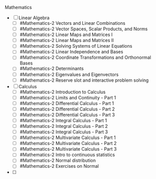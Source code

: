 Mathematics
- [ ] Linear Algebra
	- [ ]  #Mathematics-2 Vectors and Linear Combinations 
	- [ ] #Mathematics-2 Vector Spaces, Scalar Products, and Norms
	- [ ] #Mathematics-2 Linear Maps and Matrices I
	- [ ] #Mathematics-2 Linear Maps and Matrices II
	- [ ] #Mathematics-2 Solving Systems of Linear Equations
	- [ ] #Mathematics-2 Linear Independence and Bases
	- [ ] #Mathematics-2 Coordinate Transformations and Orthonormal Bases
	- [ ] #Mathematics-2 Determinants
	- [ ] #Mathematics-2 Eigenvalues and Eigenvectors
	- [ ] #Mathematics-2 Reserve slot and interactive problem solving
- [ ] Calculus
	- [ ] #Mathematics-2 Introduction to Calculus
	- [ ] #Mathematics-2 Limits and Continuity - Part 1
	- [ ] #Mathematics-2 Differential Calculus - Part 1
	- [ ] #Mathematics-2 Differential Calculus - Part 2
	- [ ] #Mathematics-2 Differential Calculus - Part 3
	- [ ] #Mathematics-2 Integral Calculus - Part 1
	- [ ] #Mathematics-2 Integral Calculus - Part 2
	- [ ] #Mathematics-2 Integral Calculus - Part 3
	- [ ] #Mathematics-2 Multivariate Calculus - Part 1
	- [ ] #Mathematics-2 Multivariate Calculus - Part 2
	- [ ] #Mathematics-2 Multivariate Calculus - Part 3
	- [ ] #Mathematics-2 Intro to continuous statistics
	- [ ] #Mathematics-2 Normal distribution
	- [ ] #Mathematics-2 Exercises on Normal
- [ ] 